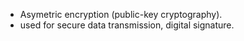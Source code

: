 - Asymetric encryption (public-key cryptography).
- used for secure data transmission, digital signature.